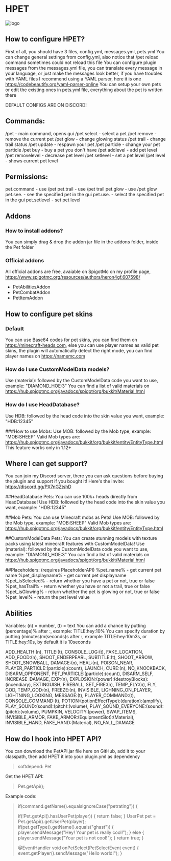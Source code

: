 # HPET

![logo](https://i.imgur.com/ViZiV7i.png)

## How to configure HPET?

First of all, you should have 3 files, config.yml, messages.yml, pets.yml
You can change general settings from config.yml, also notice that /pet reload command sometimes could not reload this file
You can configure plugin messages from the messages.yml file, you can translate every message in your language, or just make the messages look better, if you have troubles with YAML files I recommend using a YAML parser, here it is one https://codebeautify.org/yaml-parser-online
You can setup your own pets or edit the existing ones in pets.yml file, everything about the pet is written there

DEFAULT CONFIGS ARE ON DISCORD!

## Commands:
/pet - main command, opens gui
/pet select <petname> - select a pet
/pet remove - remove the current pet
/pet glow - change glowing status
/pet trail - change trail status
/pet update - respawn your pet
/pet particle <particle> - change your pet particle
/pet buy <petname> - buy a pet you don't have
/pet addlevel <petname> <amount> - add pet level
/pet removelevel <petname> <amount> - decrease pet level
/pet setlevel <petname> <amount> - set a pet level
/pet level - shows current pet level

## Permissions:
pet.command - use /pet
pet.trail - use /pet trail
pet.glow - use /pet glow
pet.see.<petname> - see the specified pet in the gui
pet.use.<petname> - select the specified pet in the gui
pet.setlevel - set pet level

## Addons

### How to install addons?
You can simply drag & drop the addon jar file in the addons folder, inside the Pet folder

### Official addons
All official addons are free, avaiable on SpigotMc on my profile page, https://www.spigotmc.org/resources/authors/heron4gf.607598/

- PetAbilitiesAddon
- PetCombatAddon
- PetItemAddon

## How to configure pet skins

### Default
You can use Base64 codes for pet skins, you can find them on https://minecraft-heads.com, else you can use player names as valid pet skins, the plugin will automatically detect the right mode, you can find player names on https://namemc.com

### How do I use CustomModelData models?
Use (material): followed by the CustomModelData code you want to use, example: "DIAMOND_HOE:3"
You can find a list of valid materials on https://hub.spigotmc.org/javadocs/spigot/org/bukkit/Material.html

### How do I use HeadDatabase?
Use HDB: followed by the head code into the skin value you want, example:
"HDB:12345"

###How to use Mobs:
Use MOB: followed by the Mob type, example: "MOB:SHEEP"
Valid Mob types are: https://hub.spigotmc.org/javadocs/bukkit/org/bukkit/entity/EntityType.html
This feature works only in 1.12+

## Where I can get support?
You can join my Discord server, there you can ask questions before buying the plugin and support if you bought it! Here's the invite: https://discord.gg/PX7nGZtshD

##HeadDatabase Pets:
You can use 100k+ heads directly from HeadDatabase! Use HDB: followed by the head code into the skin value you want, example:
"HDB:12345"

##Mob Pets:
You can use Minecraft mobs as Pets!
Use MOB: followed by the Mob type, example: "MOB:SHEEP"
Valid Mob types are: https://hub.spigotmc.org/javadocs/bukkit/org/bukkit/entity/EntityType.html

##CustomModelData Pets:
You can create stunning models with texture packs using latest minecraft features with CustomModelData!
Use (material): followed by the CustomModelData code you want to use, example: "DIAMOND_HOE:3"
You can find a list of valid materials on https://hub.spigotmc.org/javadocs/spigot/org/bukkit/Material.html

##Placeholders: (requires PlaceholderAPI)
%pet_name% - get current pet name
%pet_displayname% - get current pet displayname
%pet_isSelected% - return whether you have a pet or not, true or false
%pet_hasTrail% - return whether you have or not a trail, true or false
%pet_isGlowing% - return whether the pet is glowing or not, true or false
%pet_level% - return the pet level value

## Abilities
Variables: (n) = number, (t) = text
You can add a chance by putting (percentage)% after :, example: TITLE:hey:10%
You can specify duration by putting (minutes)m(seconds)s after :, example TITLE:hey:10m3s, or TITLE:hey:10s, by default it is 10seconds

ADD_HEALTH:(n), TITLE:(t), CONSOLE_LOG:(t), FAKE_LOCATION, ADD_FOOD:(n), SHOOT_ENDERPEARL, SUBTITLE:(t), SHOOT_ARROW, SHOOT_SNOWBALL, DAMAGE:(n), HEAL:(n), POISON_NEAR, PLAYER_PARTICLE:(particle):(count), LAUNCH, CURE:(n), NO_KNOCKBACK, DISARM_OPPONENT, PET_PARTICLE:(particle):(count), DISARM_SELF, INCREASE_DAMAGE, EXP:(n), EXPLOSION:(power):(destroyBlocks):(incendiary), EXTINGUISH, FIREBALL, SET_FIRE:(n), TEMP_FLY:(n), FLY, GOD, TEMP_GOD:(n), FREEZE:(n), INVISIBLE, LIGHNING_ON_PLAYER, LIGHTNING_LOOKING, MESSAGE:(t), PLAYER_COMMAND:(t), CONSOLE_COMMAND:(t), POTION:(potionEffectType):(duration):(amplify), PLAY_SOUND:(sound):(pitch):(volume), PLAY_SOUND_EVERYONE:(sound):(pitch):(volume), PUMPKIN, VELOCITY:(power), SWAP_ITEMS, INVISIBLE_ARMOR, FAKE_ARMOR:(EquipmentSlot):(Material), INVISIBLE_HAND, FAKE_HAND:(Material), NO_FALL_DAMAGE


## How do I hook into HPET API?

You can download the PetAPI.jar file here on GitHub, add it to your classpath, then add HPET it into your plugin.yml as dependency
> softdepend: Pet

Get the HPET API:
> Pet.getApi();

Example code:
> if(command.getName().equalsIgnoreCase("petrating")) {
>
>   if(!Pet.getApi().hasUserPet(player)) {
>       return false;
>   }
>   UserPet pet = Pet.getApi().getUserPet(player);
>   if(pet.getType().getName().equals("ghast")) {
>       player.sendMessage("Hey! Your pet is really cool!");
>   } else {
>       player.sendMessage("Your pet is not cool!");
>   }
>   return true;
> }
>
> @EventHandler
> void onPetSelect(PetSelectEvent event) {
>   event.getPlayer().sendMessage("Hello world!");
> }
